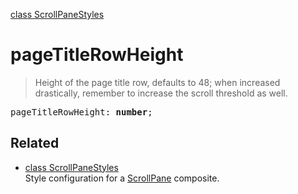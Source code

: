 [class ScrollPaneStyles](ScrollPaneStyles.md)

# pageTitleRowHeight

> Height of the page title row, defaults to 48; when increased drastically, remember to increase the scroll threshold as well.

<pre class="docgen_signature">pageTitleRowHeight: <b>number</b>;</pre>

## Related

- [<!--{ref:class}-->class ScrollPaneStyles](ScrollPaneStyles.md) \
    Style configuration for a [ScrollPane](ScrollPane.md) composite.
